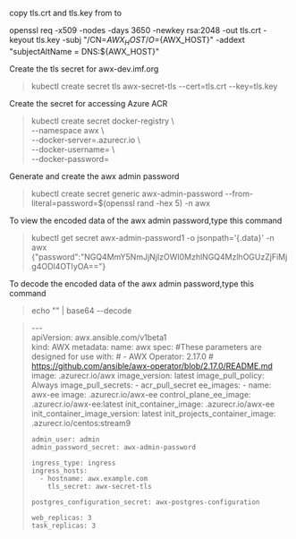 
copy tls.crt and tls.key from to 
 
openssl req -x509 -nodes -days 3650 -newkey rsa:2048 -out tls.crt -keyout tls.key -subj "/CN=${AWX_HOST}/O=${AWX_HOST}" -addext "subjectAltName = DNS:${AWX_HOST}"

Create the tls secret for awx-dev.imf.org
<blockquote>
kubectl create secret tls awx-secret-tls --cert=tls.crt  --key=tls.key 
</blockquote>
Create the secret for accessing Azure ACR <p>
<blockquote>
kubectl create secret docker-registry  \<br>
    --namespace awx \<br>
    --docker-server=<container-registry-name>.azurecr.io \<br>
    --docker-username=<service-principal-ID> \<br>
    --docker-password=<service-principal-password><br>
</blockquote>
<p>
Generate and create the awx admin password <br>
<blockquote>
kubectl create secret generic awx-admin-password --from-literal=password=$(openssl rand -hex 5) -n awx
</blockquote>
<p>
To view the encoded data of the awx admin password,type this command
<blockquote>
kubectl get secret awx-admin-password1 -o jsonpath='{.data}' -n awx <br>
{"password":"NGQ4MmY5NmJjNjIzOWI0MzhlNGQ4MzlhOGUzZjFiMjg4ODI4OTIyOA=="}
</blockquote>
To decode the encoded data of the awx admin password,type this command
<blockquote>
echo "<encoded-string>" | base64 --decode
</blockquote>







<blockquote>

<rawtext>---</awtext><br>
apiVersion: awx.ansible.com/v1beta1<br>
kind: AWX
metadata:
  name: awx
spec:
  <rawtext>#</rawtext>These parameters are designed for use with:
  <rawtext>#</rawtext> - AWX Operator: 2.17.0 
  <rawtext>#</rawtext>  https://github.com/ansible/awx-operator/blob/2.17.0/README.md 
    image: <container-registry-name>.azurecr.io/awx
    image_version: latest
    image_pull_policy: Always
    image_pull_secrets:
     - acr_pull_secret
    ee_images:
      - name: awx-ee
        image: <container-registry-name>.azurecr.io/awx-ee
    control_plane_ee_image: <container-registry-name>.azurecr.io/awx-ee:latest
    init_container_image: <container-registry-name>.azurecr.io/awx-ee
    init_container_image_version: latest
    init_projects_container_image: <container-registry-name>.azurecr.io/centos:stream9

    admin_user: admin
    admin_password_secret: awx-admin-password

    ingress_type: ingress
    ingress_hosts:
      - hostname: awx.example.com
        tls_secret: awx-secret-tls

    postgres_configuration_secret: awx-postgres-configuration

    web_replicas: 3
    task_replicas: 3	
</blockquote>
